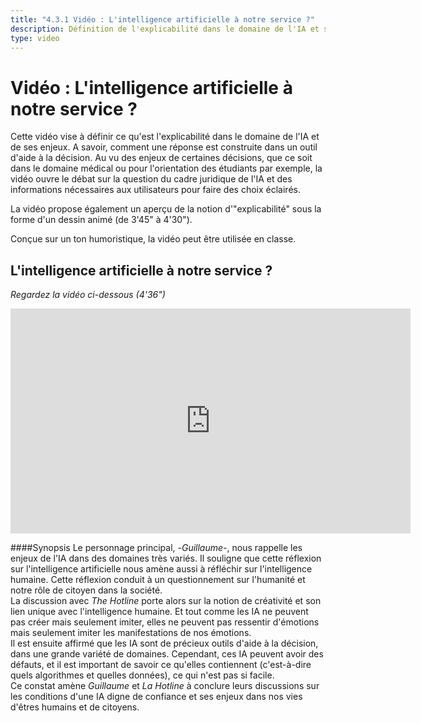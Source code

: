 ```yaml
---
title: "4.3.1 Vidéo : L'intelligence artificielle à notre service ?"
description: Définition de l'explicabilité dans le domaine de l'IA et ses enjeux.
type: video
---
```


# Vidéo : L'intelligence artificielle à notre service ?

Cette vidéo vise à définir ce qu'est l'explicabilité dans le domaine de l'IA et de ses enjeux. A savoir, comment une réponse est construite dans un outil d'aide à la décision. Au vu des enjeux de certaines décisions, que ce soit dans le domaine médical ou pour l'orientation des étudiants par exemple, la vidéo ouvre le débat sur la question du cadre juridique de l'IA et des informations nécessaires aux utilisateurs pour faire des choix éclairés.

La vidéo propose également un aperçu de la notion d'"explicabilité" sous la forme d'un dessin animé (de 3'45" à 4'30").

Conçue sur un ton humoristique, la vidéo peut être utilisée en classe.

## L'intelligence artificielle à notre service ?  
_Regardez la vidéo ci-dessous (4'36")_

<center><iframe width="640" height="360" src="https://www.youtube.com/embed/b3ljE6erMkY?rel=0&showinfo=0&cc_load_policy=1&hl=en&modestbranding=1" frameborder="0" allowfullscreen></iframe></center>

####Synopsis
Le personnage principal, -_Guillaume_-, nous rappelle les enjeux de l'IA dans des domaines très variés. Il souligne que cette réflexion sur l'intelligence artificielle nous amène aussi à réfléchir sur l'intelligence humaine. Cette réflexion conduit à un questionnement sur l'humanité et notre rôle de citoyen dans la société.  
La discussion avec _The Hotline_ porte alors sur la notion de créativité et son lien unique avec l'intelligence humaine. Et tout comme les IA ne peuvent pas créer mais seulement imiter, elles ne peuvent pas ressentir d'émotions mais seulement imiter les manifestations de nos émotions.  
Il est ensuite affirmé que les IA sont de précieux outils d'aide à la décision, dans une grande variété de domaines. Cependant, ces IA peuvent avoir des défauts, et il est important de savoir ce qu'elles contiennent (c'est-à-dire quels algorithmes et quelles données), ce qui n'est pas si facile.  
Ce constat amène _Guillaume_ et _La Hotline_ à conclure leurs discussions sur les conditions d'une IA digne de confiance et ses enjeux dans nos vies d'êtres humains et de citoyens.
